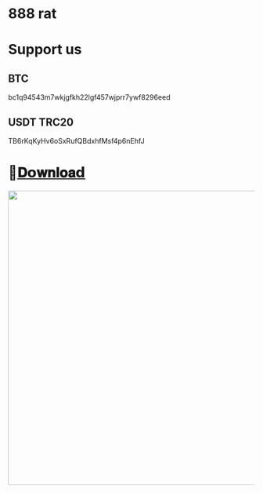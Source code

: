 # 888 rat

# Support us
 ## BTC
bc1q94543m7wkjgfkh22lgf457wjprr7ywf8296eed

## USDT TRC20
TB6rKqKyHv6oSxRufQBdxhfMsf4p6nEhfJ

  # 📁[𝐃𝗼𝐰𝐧𝐥𝐨𝐚𝗱](https://telegram.me/+pQMbnJmDILthZjY9)





<img width="600" style="max-width: 100%;" src="sx4.jpg" />
